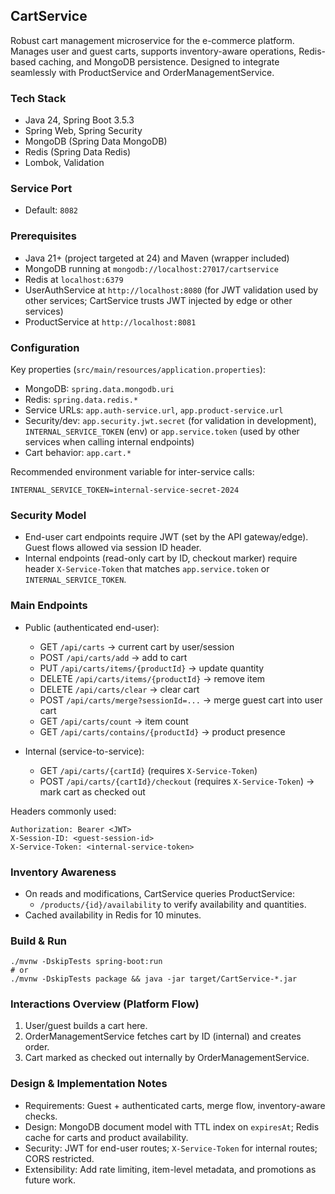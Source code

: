 ## CartService

Robust cart management microservice for the e-commerce platform. Manages user and guest carts, supports inventory-aware operations, Redis-based caching, and MongoDB persistence. Designed to integrate seamlessly with ProductService and OrderManagementService.

### Tech Stack
- Java 24, Spring Boot 3.5.3
- Spring Web, Spring Security
- MongoDB (Spring Data MongoDB)
- Redis (Spring Data Redis)
- Lombok, Validation

### Service Port
- Default: `8082`

### Prerequisites
- Java 21+ (project targeted at 24) and Maven (wrapper included)
- MongoDB running at `mongodb://localhost:27017/cartservice`
- Redis at `localhost:6379`
- UserAuthService at `http://localhost:8080` (for JWT validation used by other services; CartService trusts JWT injected by edge or other services)
- ProductService at `http://localhost:8081`

### Configuration
Key properties (`src/main/resources/application.properties`):
- MongoDB: `spring.data.mongodb.uri`
- Redis: `spring.data.redis.*`
- Service URLs: `app.auth-service.url`, `app.product-service.url`
- Security/dev: `app.security.jwt.secret` (for validation in development), `INTERNAL_SERVICE_TOKEN` (env) or `app.service.token` (used by other services when calling internal endpoints)
- Cart behavior: `app.cart.*`

Recommended environment variable for inter-service calls:
```
INTERNAL_SERVICE_TOKEN=internal-service-secret-2024
```

### Security Model
- End-user cart endpoints require JWT (set by the API gateway/edge). Guest flows allowed via session ID header.
- Internal endpoints (read-only cart by ID, checkout marker) require header `X-Service-Token` that matches `app.service.token` or `INTERNAL_SERVICE_TOKEN`.

### Main Endpoints
- Public (authenticated end-user):
  - GET `/api/carts` → current cart by user/session
  - POST `/api/carts/add` → add to cart
  - PUT `/api/carts/items/{productId}` → update quantity
  - DELETE `/api/carts/items/{productId}` → remove item
  - DELETE `/api/carts/clear` → clear cart
  - POST `/api/carts/merge?sessionId=...` → merge guest cart into user cart
  - GET `/api/carts/count` → item count
  - GET `/api/carts/contains/{productId}` → product presence

- Internal (service-to-service):
  - GET `/api/carts/{cartId}` (requires `X-Service-Token`)
  - POST `/api/carts/{cartId}/checkout` (requires `X-Service-Token`) → mark cart as checked out

Headers commonly used:
```
Authorization: Bearer <JWT>
X-Session-ID: <guest-session-id>
X-Service-Token: <internal-service-token>
```

### Inventory Awareness
- On reads and modifications, CartService queries ProductService:
  - `/products/{id}/availability` to verify availability and quantities.
- Cached availability in Redis for 10 minutes.

### Build & Run
```
./mvnw -DskipTests spring-boot:run
# or
./mvnw -DskipTests package && java -jar target/CartService-*.jar
```

### Interactions Overview (Platform Flow)
1. User/guest builds a cart here.
2. OrderManagementService fetches cart by ID (internal) and creates order.
3. Cart marked as checked out internally by OrderManagementService.

### Design & Implementation Notes
- Requirements: Guest + authenticated carts, merge flow, inventory-aware checks.
- Design: MongoDB document model with TTL index on `expiresAt`; Redis cache for carts and product availability.
- Security: JWT for end-user routes; `X-Service-Token` for internal routes; CORS restricted.
- Extensibility: Add rate limiting, item-level metadata, and promotions as future work.


